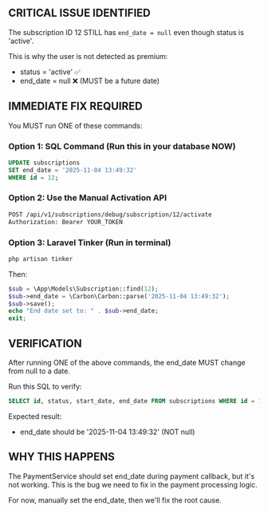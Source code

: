 ## CRITICAL ISSUE IDENTIFIED

The subscription ID 12 STILL has `end_date = null` even though status is 'active'.

This is why the user is not detected as premium:
- status = 'active' ✅
- end_date = null ❌ (MUST be a future date)

## IMMEDIATE FIX REQUIRED

You MUST run ONE of these commands:

### Option 1: SQL Command (Run this in your database NOW)
```sql
UPDATE subscriptions 
SET end_date = '2025-11-04 13:49:32' 
WHERE id = 12;
```

### Option 2: Use the Manual Activation API
```bash
POST /api/v1/subscriptions/debug/subscription/12/activate
Authorization: Bearer YOUR_TOKEN
```

### Option 3: Laravel Tinker (Run in terminal)
```bash
php artisan tinker
```
Then:
```php
$sub = \App\Models\Subscription::find(12);
$sub->end_date = \Carbon\Carbon::parse('2025-11-04 13:49:32');
$sub->save();
echo "End date set to: " . $sub->end_date;
exit;
```

## VERIFICATION

After running ONE of the above commands, the end_date MUST change from null to a date.

Run this SQL to verify:
```sql
SELECT id, status, start_date, end_date FROM subscriptions WHERE id = 12;
```

Expected result:
- end_date should be '2025-11-04 13:49:32' (NOT null)

## WHY THIS HAPPENS

The PaymentService should set end_date during payment callback, but it's not working.
This is the bug we need to fix in the payment processing logic.

For now, manually set the end_date, then we'll fix the root cause.
